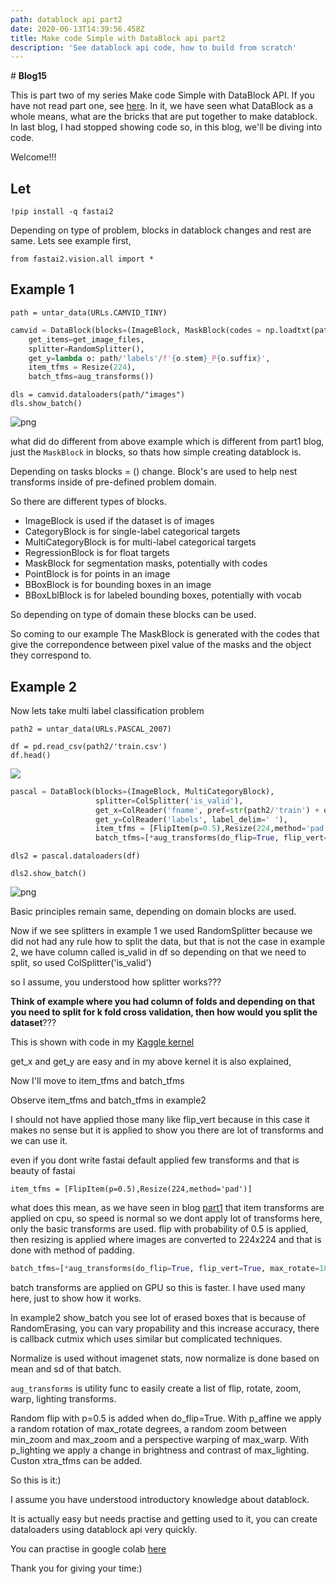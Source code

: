 ```yaml
---
path: datablock api part2
date: 2020-06-13T14:39:56.458Z
title: Make code Simple with DataBlock api part2
description: 'See datablock api code, how to build from scratch'
---
```

\# **Blog15**

This is part two of my series Make code Simple with DataBlock API. If you have not read part one, see [here](https://kirankamath.netlify.app/blog/fastais-datablock-api/). In it, we have seen what DataBlock as a whole means, what are the bricks that are put together to make datablock. In last blog, I had stopped showing code so, in this blog, we'll be diving into code.

Welcome!!!

## Let

```
!pip install -q fastai2
```

Depending on type of problem, blocks in datablock changes and rest are same. Lets see example first,

```
from fastai2.vision.all import *
```

## Example 1

```
path = untar_data(URLs.CAMVID_TINY)
```

```python
camvid = DataBlock(blocks=(ImageBlock, MaskBlock(codes = np.loadtxt(path/'codes.txt', dtype=str))),
    get_items=get_image_files,
    splitter=RandomSplitter(),
    get_y=lambda o: path/'labels'/f'{o.stem}_P{o.suffix}',
    item_tfms = Resize(224),
    batch_tfms=aug_transforms())
```

```
dls = camvid.dataloaders(path/"images")
dls.show_batch()
```

![png](/assets/blog15img1.png)

what did do different from above example which is different from part1 blog, 
just the `MaskBlock` in blocks, so thats how simple creating datablock is.

Depending on tasks blocks = () change. Block's are used to help nest transforms inside of pre-defined problem domain.

So there are different types of blocks.

* ImageBlock is used if the dataset is of images
* CategoryBlock is for single-label categorical targets
* MultiCategoryBlock is for multi-label categorical targets
* RegressionBlock is for float targets
* MaskBlock for segmentation masks, potentially with codes
* PointBlock is for points in an image
* BBoxBlock is for bounding boxes in an image
* BBoxLblBlock is for labeled bounding boxes, potentially with vocab

So depending on type of domain these blocks can be used.

So coming to our example The MaskBlock is generated with the codes that give the correpondence between pixel value of the masks and the object they correspond to.

## Example 2

Now lets take multi label classification problem

```
path2 = untar_data(URLs.PASCAL_2007)
```

```
df = pd.read_csv(path2/'train.csv')
df.head()
```

![](/assets/blog15img2.png)



```python
pascal = DataBlock(blocks=(ImageBlock, MultiCategoryBlock),
                   splitter=ColSplitter('is_valid'),
                   get_x=ColReader('fname', pref=str(path2/'train') + os.path.sep),
                   get_y=ColReader('labels', label_delim=' '),
                   item_tfms = [FlipItem(p=0.5),Resize(224,method='pad')],
                   batch_tfms=[*aug_transforms(do_flip=True, flip_vert=True, max_rotate=180.0, max_lighting=0.6,max_warp=0.1, p_affine=0.75, p_lighting=0.75,xtra_tfms=[RandomErasing(p=1.0,sh=0.1, min_aspect=0.2,max_count=2)]),Normalize])
```

```
dls2 = pascal.dataloaders(df)
```

```
dls2.show_batch()
```

![png](/assets/blog15img3.png)

Basic principles remain same, depending on domain blocks are used.

Now if we see splitters in example 1 we used RandomSplitter because we did not had any rule how to split the data, but that is not the case in example 2, we have column called is_valid in df so depending on that we need to split, so used ColSplitter('is_valid') 

so I assume, you understood how splitter works???

**Think of example where you had column of folds and depending on that you need to split for k fold cross validation, then how would you split the dataset**???

This is shown with code in my [Kaggle kernel](https://www.kaggle.com/kirankamat/fastai-multilabel-classification-using-kfold-cv)

get_x and get_y are easy and in my above kernel it is also explained, 

Now I'll move to item_tfms and batch_tfms

Observe item_tfms and batch_tfms in example2

I should not have applied those many like flip_vert because in this case it makes no sense but it is applied to show you there are lot of transforms and we can use it.

even if you dont write fastai default applied few transforms and that is beauty of fastai

```
item_tfms = [FlipItem(p=0.5),Resize(224,method='pad')]
```

what does this mean, as we have seen in blog [part1](https://kirankamath.netlify.app/blog/fastais-datablock-api/) that item transforms are applied on cpu, so speed is normal so we dont apply lot of transforms here, only the basic transforms are used. flip with probability of 0.5 is applied, then resizing is applied where images are converted to 224x224 and that is done with method of padding.

```python
batch_tfms=[*aug_transforms(do_flip=True, flip_vert=True, max_rotate=180.0, max_lighting=0.6,max_warp=0.1, p_affine=0.75, p_lighting=0.75,xtra_tfms=[RandomErasing(p=1.0,sh=0.1, min_aspect=0.2,max_count=2)]),Normalize])
```

batch transforms are applied on GPU so this is faster.
I have used many here, just to show how it works.

In example2 show_batch you see lot of erased boxes that is because of RandomErasing, you can vary propability and this increase accuracy, there is callback cutmix which uses similar but complicated techniques.

Normalize is used without imagenet stats, now normalize is done based on mean and sd of that batch.

`aug_transforms` is utility func to easily create a list of flip, rotate, zoom, warp, lighting transforms.

Random flip with p=0.5 is added when do_flip=True. With p_affine we apply a random rotation of max_rotate degrees, a random zoom between min_zoom and max_zoom and a perspective warping of max_warp. With p_lighting we apply a change in brightness and contrast of max_lighting. Custon xtra_tfms can be added.

So this is it:)

I assume you have understood introductory knowledge about datablock.

It is actually easy but needs practise and getting used to it, you can create dataloaders using datablock api very quickly.

You can practise in google colab [here](https://github.com/kirankamatmgm/Fastai-Data-Block-API/blob/master/Datablock.ipynb)

Thank you for giving your time:)
